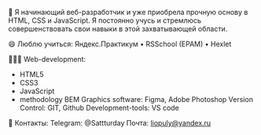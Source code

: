 🌱 Я начинающий веб-разработчик и уже приобрела прочную основу в HTML, CSS и JavaScript. Я постоянно учусь и стремлюсь совершенствовать свои навыки в этой захватывающей области. 

😄 Люблю учиться: 
Яндекс.Практикум • RSSchool (EPAM) • Hexlet

👩🏼‍💻 Web-development:
- HTML5
- CSS3
- JavaScript
- methodology BEM
Graphics software: Figma, Adobe Photoshop
Version Control: GIT, Github
Development-tools: VS code

💬 Контакты:
Telegram: @Sattturday
Почта: liopuly@yandex.ru

<!--
**Sattturday/Sattturday** is a ✨ _special_ ✨ repository because its `README.md` (this file) appears on your GitHub profile.

Here are some ideas to get you started:

- 🔭 I’m currently working on ...
- 🌱 I’m currently learning ...
- 👯 I’m looking to collaborate on ...
- 🤔 I’m looking for help with ...
- 💬 Ask me about ...
- 📫 How to reach me: ...
- 😄 Pronouns: ...
- ⚡ Fun fact: ...
-->
